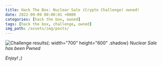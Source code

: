 ```yaml
---
title: Hack The Box: Nuclear Sale (Crypto Challenge) owned!
date: 2022-09-09 00:00:01 +0000
categories: [hack the box, owned]
tags: [hack the box, challenge, owned]
img_path: /assets/img/posts/
---
```


![Challenge results](owned-nuclear-sale.png){: width="700" height="600" .shadow}
_Nuclear Sale has been Pwned_

_Enjoy! ;)_
